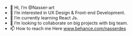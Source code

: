 - 👋 Hi, I’m @Nasser-art
- 👀 I’m interested in UX Design & Front-end Development.
- 🌱 I’m currently learning React Js.
- 💞️ I’m looking to collaborate on big projects with big team.
- 📫 How to reach me Here www.behance.com/nasserdes

<!---
Nasser-art/Nasser-art is a ✨ special ✨ repository because its `README.md` (this file) appears on your GitHub profile.
You can click the Preview link to take a look at your changes.
--->
